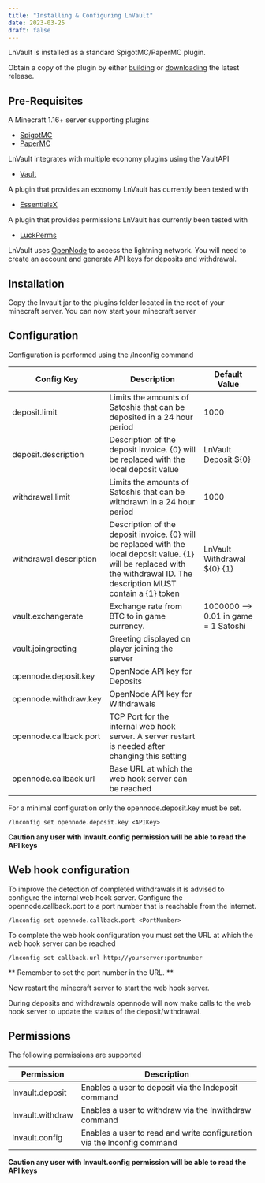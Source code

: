 ```yaml
---
title: "Installing & Configuring LnVault"
date: 2023-03-25
draft: false
---
```


LnVault is installed as a standard SpigotMC/PaperMC plugin.
<!--more--> 
Obtain a copy of the plugin by either [building](../building) or [downloading](/binaries/lnvault-1.2-SNAPSHOT.jar) the latest release.

## Pre-Requisites

A Minecraft 1.16+ server supporting plugins
- [SpigotMC](https://www.spigotmc.org/)
- [PaperMC]([https://papermc.io/)

LnVault integrates with multiple economy plugins using the VaultAPI
- [Vault](https://www.spigotmc.org/resources/vault.34315/)

A plugin that provides an economy LnVault has currently been tested with
- [EssentialsX](https://www.spigotmc.org/resources/essentialsx.9089/)

A plugin that provides permissions LnVault has currently been tested with
- [LuckPerms](https://www.spigotmc.org/resources/luckperms.28140/)

LnVault uses [OpenNode](https://www.opennode.com/) to access the lightning network. You will need to create an account and generate API keys for deposits and withdrawal.

## Installation

Copy the lnvault jar to the plugins folder located in the root of your minecraft server.
You can now start your minecraft server

## Configuration

Configuration is performed using the /lnconfig command

|Config Key|Description|Default Value|
|----------|-----------|-------------|
|deposit.limit|Limits the amounts of Satoshis that can be deposited in a 24 hour period|1000|
|deposit.description|Description of the deposit invoice. {0} will be replaced with the local deposit value|LnVault Deposit ${0}|
|withdrawal.limit|Limits the amounts of Satoshis that can be withdrawn in a 24 hour period|1000|
|withdrawal.description|Description of the deposit invoice. {0} will be replaced with the local deposit value. {1} will be replaced with the withdrawal ID. The description MUST contain a {1} token|LnVault Withdrawal ${0} {1}|
|vault.exchangerate|Exchange rate from BTC to in game currency. | 1000000 --> 0.01 in game = 1 Satoshi|
|vault.joingreeting|Greeting displayed on player joining the server||
|opennode.deposit.key|OpenNode API key for Deposits||
|opennode.withdraw.key|OpenNode API key for Withdrawals||
|opennode.callback.port|TCP Port for the internal web hook server. A server restart is needed after changing this setting||
|opennode.callback.url|Base URL at which the web hook server can be reached||

For a minimal configuration only the opennode.deposit.key must be set.

```console
/lnconfig set opennode.deposit.key <APIKey>
```

**Caution any user with lnvault.config permission will be able to read the API keys**

## Web hook configuration

To improve the detection of completed withdrawals it is advised to configure the internal web hook server. Configure the opennode.callback.port to a port number that is reachable from the internet.

```console
/lnconfig set opennode.callback.port <PortNumber>
```

To complete the web hook configuration you must set the URL at which the web hook server can be reached

```console
/lnconfig set callback.url http://yourserver:portnumber
```

** Remember to set the port number in the URL. **

Now restart the minecraft server to start the web hook server.

During deposits and withdrawals opennode will now make calls to the web hook server to update the status of the deposit/withdrawal.

## Permissions

The following permissions are supported

|Permission|Description|
|----------|-----------|
|lnvault.deposit|Enables a user to deposit via the lndeposit command|
|lnvault.withdraw|Enables a user to withdraw via the lnwithdraw command|
|lnvault.config|Enables a user to read and write configuration via the lnconfig command|

**Caution any user with lnvault.config permission will be able to read the API keys**